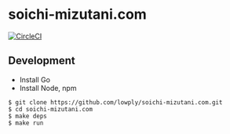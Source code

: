 # soichi-mizutani.com

[![CircleCI](https://circleci.com/gh/lowply/soichi-mizutani.com.svg?style=svg)](https://circleci.com/gh/lowply/soichi-mizutani.com)

## Development

- Install Go
- Install Node, npm

```
$ git clone https://github.com/lowply/soichi-mizutani.com.git
$ cd soichi-mizutani.com
$ make deps 
$ make run
```
